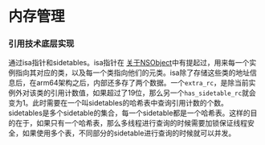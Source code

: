 # 内存管理

### 引用技术底层实现

通过isa指针和sidetables。isa指针在 [关于NSObject](bear://x-callback-url/open-note?id=FF0ADE02-3CFF-43C6-B905-68F03E3D0554-43776-0000F9685D53F19D)中有提起过，用来每一个实例指向其对应的类，以及每一个类指向他们的元类。isa除了存储这些类的地址信息后，在arm64架构之后，内部还多存了两个数据。一个`extra_rc`，是除当前实例外对该类的引用计数值，如果超过了19位，那么另一个`has_sidetable_rc`就会变为1。此时需要在一个叫sidetables的哈希表中查询引用计数的个数。 sidetables是多个sidetable的集合，每一个sidetable都是一个哈希表。这样的目的在于，如果只有一个哈希表，那么多线程进行查询的时候需要加锁保证线程安全，如果使用多个表，不同部分的sidetable进行查询的时候就可以并发。

